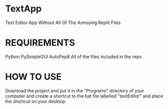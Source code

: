 # TextApp
Text Editor App Without All Of The Annoying Replit Files

# REQUIREMENTS
Python
PySimpleGUI
AutoPep8
All of the files included in the repo

# HOW TO USE
Download the project and put it in the "Programs" directory of your computer and create a shortcut to the bat file labelled "textEditor" and place the shortcut on your desktop.
